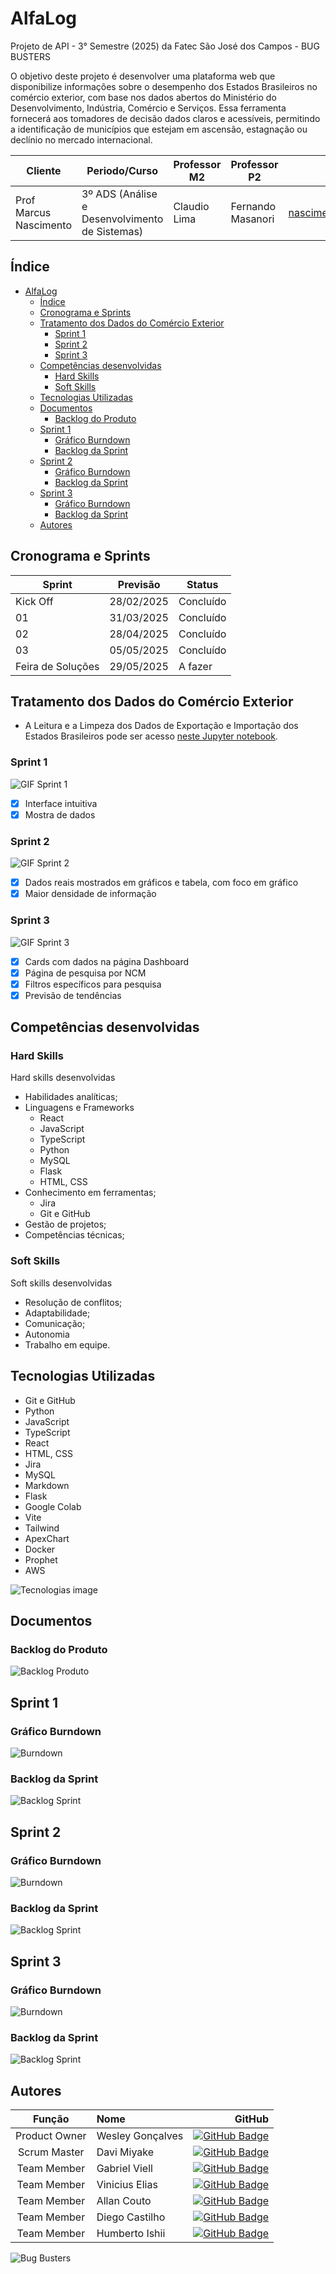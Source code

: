 # AlfaLog

Projeto de API - 3° Semestre (2025) da Fatec São José dos Campos - BUG BUSTERS

O objetivo deste projeto é desenvolver uma plataforma web que disponibilize informações sobre o
desempenho  dos  Estados  Brasileiros  no  comércio  exterior, com  base  nos  dados  abertos  do
Ministério  do  Desenvolvimento,  Indústria,  Comércio  e  Serviços.  Essa  ferramenta  fornecerá  aos
tomadores  de  decisão  dados  claros  e  acessíveis,  permitindo  a  identificação  de  municípios  que
estejam em ascensão, estagnação ou declínio no mercado internacional.

| Cliente          | Periodo/Curso                                  | Professor M2     | Professor P2     | Contato Cliente                    |
| ---------------- | ---------------------------------------------- | ---------------- | ---------------- | ---------------------------------- |
| Prof Marcus Nascimento  | 3º ADS (Análise e Desenvolvimento de Sistemas) | Claudio Lima | Fernando Masanori  | <nascimento.mv@fatec.sp.gov.br> |

## Índice

- [AlfaLog](#alfalog)
  - [Índice](#índice)
  - [Cronograma e Sprints](#cronograma-e-sprints)
  - [Tratamento dos Dados do Comércio Exterior](#tratamento-dos-dados-do-comércio-exterior)
    - [Sprint 1](#sprint-1)
    - [Sprint 2](#sprint-2)
    - [Sprint 3](#sprint-3)
  - [Competências desenvolvidas](#competências-desenvolvidas)
    - [Hard Skills](#hard-skills)
    - [Soft Skills](#soft-skills)
  - [Tecnologias Utilizadas](#tecnologias-utilizadas)
  - [Documentos](#documentos)
    - [Backlog do Produto](#backlog-do-produto)
  - [Sprint 1](#sprint-1-1)
    - [Gráfico Burndown](#gráfico-burndown)
    - [Backlog da Sprint](#backlog-da-sprint)
  - [Sprint 2](#sprint-2-1)
    - [Gráfico Burndown](#gráfico-burndown-1)
    - [Backlog da Sprint](#backlog-da-sprint-1)
  - [Sprint 3](#sprint-3-1)
    - [Gráfico Burndown](#gráfico-burndown-2)
    - [Backlog da Sprint](#backlog-da-sprint-2)
  - [Autores](#autores)

## Cronograma e Sprints

| Sprint            | Previsão   | Status    |
| ----------------- | ---------- | --------- |
| Kick Off          | 28/02/2025 | Concluído |
| 01                | 31/03/2025 | Concluído |
| 02                | 28/04/2025 | Concluído |
| 03                | 05/05/2025 | Concluído |
| Feira de Soluções | 29/05/2025 | A fazer   |

## Tratamento dos Dados do Comércio Exterior

- A Leitura e a Limpeza dos Dados de Exportação e Importação dos Estados Brasileiros pode ser acesso [neste Jupyter notebook](./tratamento-dados/Tratamento%20dos%20Dados%20de%20Exportação%20e%20Importação%20dos%20Estados%20Brasileiros.ipynb).

### Sprint 1

![GIF Sprint 1](docs/gifs/GifSprint1.gif)

- [x] Interface intuitiva
- [x] Mostra de dados

### Sprint 2

![GIF Sprint 2](docs/gifs//GifSprint2.gif)

- [x] Dados reais mostrados em gráficos e tabela, com foco em gráfico
- [x] Maior densidade de informação

### Sprint 3

![GIF Sprint 3](docs/gifs/GifSprint3.gif)

- [X] Cards com dados na página Dashboard
- [X] Página de pesquisa por NCM
- [X] Filtros específicos para pesquisa
- [X] Previsão de tendências

## Competências desenvolvidas

### Hard Skills

Hard skills desenvolvidas

- Habilidades analíticas;
- Linguagens e Frameworks
  - React
  - JavaScript
  - TypeScript
  - Python
  - MySQL
  - Flask
  - HTML, CSS
- Conhecimento em ferramentas;
  - Jira
  - Git e GitHub
- Gestão de projetos;
- Competências técnicas;

### Soft Skills

Soft skills desenvolvidas

- Resolução de conflitos;
- Adaptabilidade;
- Comunicação;
- Autonomia
- Trabalho em equipe.

## Tecnologias Utilizadas

<!-- ![Tecnologias utilizadas](./docs/tecnologias-utilizadas.png) -->

- Git e GitHub
- Python
- JavaScript
- TypeScript
- React
- HTML, CSS
- Jira
- MySQL
- Markdown
- Flask
- Google Colab
- Vite
- Tailwind
- ApexChart
- Docker
- Prophet
- AWS

![Tecnologias image](docs/images/tecnologias.png)


## Documentos

### Backlog do Produto

![Backlog Produto](docs/images/backlogProduto.png)

## Sprint 1

### Gráfico Burndown

![Burndown](docs/images/burndownSprint1.png)

### Backlog da Sprint

![Backlog Sprint](docs/images/backlogS1.png)

## Sprint 2

### Gráfico Burndown

![Burndown](docs/images/Burndown2.png)

### Backlog da Sprint

![Backlog Sprint](docs/images/BacklogSprint2.png)

## Sprint 3

### Gráfico Burndown

![Burndown](docs/images/Burndown3.png)

### Backlog da Sprint

![Backlog Sprint](docs/images/BacklogSprint3.png)

<!-- ## Veja Também

[Como Contribuir](./CONTRIBUTING.md) para você que quer contribuir no desenvolvimento desse projeto.

[Manual do Usuário](./docs/manual.md) para você que quer entender como utilizar o nosso site. -->

## Autores

|    Função     | Nome             |                                                                                                                                               GitHub |
| :-----------: | :--------------- | ---------------------------------------------------------------------------------------------------------------------------------------------------: |
|  Product Owner  | Wesley Gonçalves |      [![GitHub Badge](https://img.shields.io/badge/GitHub-111217?style=flat-square&logo=github&logoColor=white)](https://github.com/WesleyGoncalves) |
|  Scrum Master  | Davi Miyake      |            [![GitHub Badge](https://img.shields.io/badge/GitHub-111217?style=flat-square&logo=github&logoColor=white)](https://github.com/DaviMBDev) |
| Team Member | Gabriel Viell    | [![GitHub Badge](https://img.shields.io/badge/GitHub-111217?style=flat-square&logo=github&logoColor=white)](https://github.com/GabrielViellCastilho) |
| Team Member  | Vinicius Elias   |            [![GitHub Badge](https://img.shields.io/badge/GitHub-111217?style=flat-square&logo=github&logoColor=white)](https://github.com/ViniElias) |
|  Team Member  | Allan Couto      |           [![GitHub Badge](https://img.shields.io/badge/GitHub-111217?style=flat-square&logo=github&logoColor=white)](https://github.com/allancouto) |
|  Team Member  | Diego Castilho   |             [![GitHub Badge](https://img.shields.io/badge/GitHub-111217?style=flat-square&logo=github&logoColor=white)](https://github.com/DigoCast) |
|  Team Member  | Humberto Ishii   |        [![GitHub Badge](https://img.shields.io/badge/GitHub-111217?style=flat-square&logo=github&logoColor=white)](https://github.com/HumbertoIshii) |


![Bug Busters](docs/images/bug-busters-logo-black.jpg)
